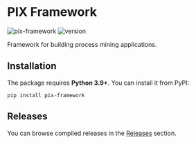# PIX Framework

![pix-framework](https://github.com/AutomatedProcessImprovement/pix-framework/actions/workflows/build.yaml/badge.svg)
![version](https://img.shields.io/github/v/tag/AutomatedProcessImprovement/pix-framework)

Framework for building process mining applications.

## Installation

The package requires **Python 3.9+**. You can install it from PyPI: 

```shell
pip install pix-framework
```

## Releases

You can browse compiled releases in the [Releases](https://github.com/AutomatedProcessImprovement/pix-framework/releases) section.